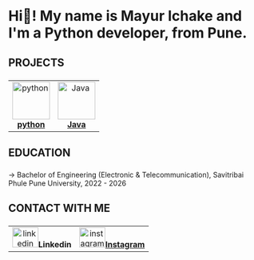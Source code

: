  <br clear="both">

<h1 align="left">Hi👋! My name is Mayur Ichake and I'm a Python developer, from Pune.</h1>

###
###

<h2 align="left">PROJECTS</h2>

###

<div align="center" >
<center>
<table>

 
  <tr> 
    <td align="center"><a href="https://github.com/Mayur-Ichake/python"><img src="https://cdn.jsdelivr.net/gh/devicons/devicon/icons/python/python-original.svg" width="75px;" height="75px;" alt="python"/><br /><b>python</b></a></td>
   <td align="center"><a href="https://github.com/Mayur-Ichake/Java-Programs"><img src="https://cdn.jsdelivr.net/gh/devicons/devicon/icons/java/java-original.svg" width="75px;" height="75px;" alt="Java"/><br /><b>Java</b></a></td>
  </tr>
</table>
</center>
</div>


###

<h2 align="left">EDUCATION</h2>

###

<p align="left"> → Bachelor of Engineering (Electronic & Telecommunication), Savitribai Phule Pune University, 2022 - 2026</p>

###


###


<h2 align="left">CONTACT WITH ME</h2>

###

<div align="center">
 <center>
 <table>
    <td align="center"<a href="https://www.linkedin.com/in/mayur-ichake2903" target="_blank">
    <img src="https://raw.githubusercontent.com/maurodesouza/profile-readme-generator/master/src/assets/icons/social/linkedin/default.svg" width="52" height="40" alt="linkedin logo"/><b  />Linkedin</b></a></td>
  </a>
  <td align="center"><a href="https://www.instagram.com/mayur.ichake" target="_blank">
    <img src="https://raw.githubusercontent.com/maurodesouza/profile-readme-generator/master/src/assets/icons/social/instagram/default.svg" width="52" height="40" alt="instagram logo"/><b  />Instagram</b></a></td>
  </a>                              
  </table>
</center>
</div>

